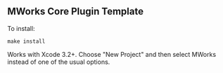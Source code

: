 ## MWorks Core Plugin Template

To install:

    make install

Works with Xcode 3.2+.  Choose "New Project" and then select MWorks
instead of one of the usual options.
